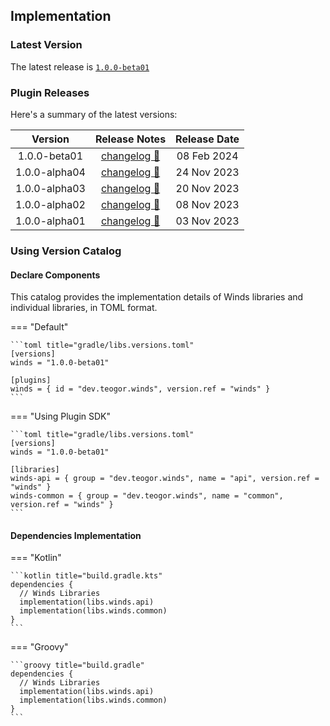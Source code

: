 [//]: # (This file was automatically generated - do not edit)

## Implementation

### Latest Version

The latest release is [`1.0.0-beta01`](../releases.md)

### Plugin Releases

Here's a summary of the latest versions:

|    Version    |               Release Notes                | Release Date |
|:-------------:|:------------------------------------------:|:------------:|
| 1.0.0-beta01  | [changelog 🔗](changelog/1.0.0-beta01.md)  | 08 Feb 2024  |
| 1.0.0-alpha04 | [changelog 🔗](changelog/1.0.0-alpha04.md) | 24 Nov 2023  |
| 1.0.0-alpha03 | [changelog 🔗](changelog/1.0.0-alpha03.md) | 20 Nov 2023  |
| 1.0.0-alpha02 | [changelog 🔗](changelog/1.0.0-alpha02.md) | 08 Nov 2023  |
| 1.0.0-alpha01 | [changelog 🔗](changelog/1.0.0-alpha01.md) | 03 Nov 2023  |

### Using Version Catalog

#### Declare Components

This catalog provides the implementation details of Winds libraries and individual libraries, in
TOML format.

=== "Default"

    ```toml title="gradle/libs.versions.toml"
    [versions]
    winds = "1.0.0-beta01"

    [plugins]
    winds = { id = "dev.teogor.winds", version.ref = "winds" }
    ```

=== "Using Plugin SDK"

    ```toml title="gradle/libs.versions.toml"
    [versions]
    winds = "1.0.0-beta01"

    [libraries]
    winds-api = { group = "dev.teogor.winds", name = "api", version.ref = "winds" }
    winds-common = { group = "dev.teogor.winds", name = "common", version.ref = "winds" }
    ```

#### Dependencies Implementation

=== "Kotlin"

    ```kotlin title="build.gradle.kts"
    dependencies {
      // Winds Libraries
      implementation(libs.winds.api)
      implementation(libs.winds.common)
    }
    ```

=== "Groovy"

    ```groovy title="build.gradle"
    dependencies {
      // Winds Libraries
      implementation(libs.winds.api)
      implementation(libs.winds.common)
    }
    ```
